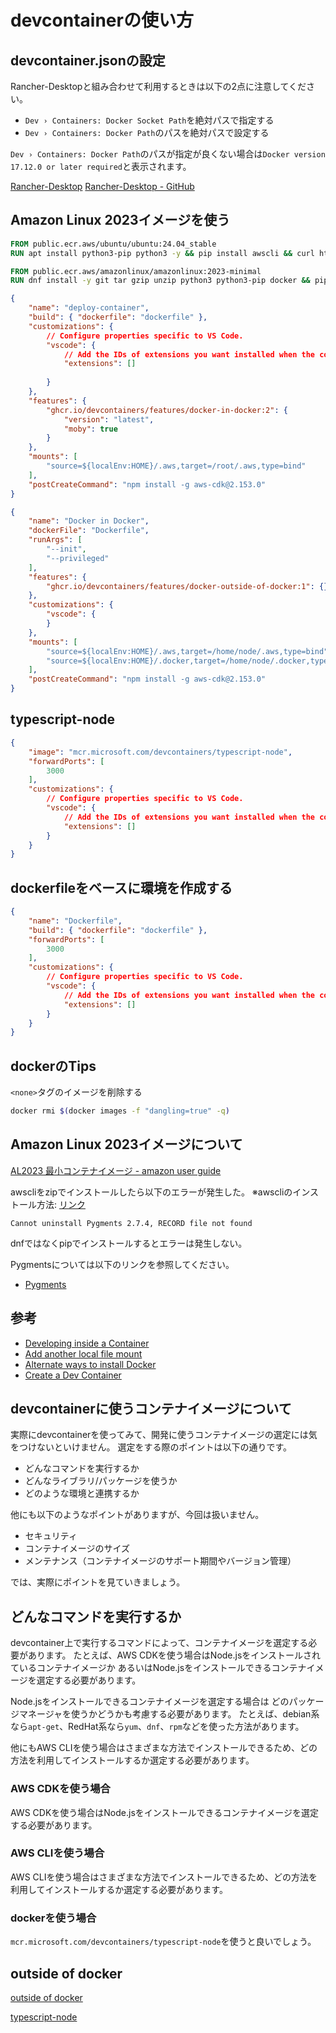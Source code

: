 # devcontainerの使い方

## devcontainer.jsonの設定

Rancher-Desktopと組み合わせて利用するときは以下の2点に注意してください。

- `Dev › Containers: Docker Socket Path`を絶対パスで指定する
- `Dev › Containers: Docker Path`のパスを絶対パスで設定する

`Dev › Containers: Docker Path`のパスが指定が良くない場合は`Docker version 17.12.0 or later required`と表示されます。

[Rancher-Desktop](https://rancherdesktop.io/)
[Rancher-Desktop - GitHub](https://github.com/rancher-sandbox/rancher-desktop)

## Amazon Linux 2023イメージを使う

```dockerfile
FROM public.ecr.aws/ubuntu/ubuntu:24.04_stable
RUN apt install python3-pip python3 -y && pip install awscli && curl https://get.volta.sh | bash && RUN /root/.volta/bin/volta install node@18
```

```dockerfile
FROM public.ecr.aws/amazonlinux/amazonlinux:2023-minimal
RUN dnf install -y git tar gzip unzip python3 python3-pip docker && pip install awscli pip==21.3.1 && pip install --force-reinstall build twine && curl https://get.volta.sh | bash && /root/.volta/bin/volta install node@18
```

```json
{
    "name": "deploy-container",
    "build": { "dockerfile": "dockerfile" },
    "customizations": {
        // Configure properties specific to VS Code.
        "vscode": {
            // Add the IDs of extensions you want installed when the container is created.
            "extensions": []
            
        }
    },
    "features": {
        "ghcr.io/devcontainers/features/docker-in-docker:2": {
            "version": "latest",
            "moby": true
        }
    },
    "mounts": [
        "source=${localEnv:HOME}/.aws,target=/root/.aws,type=bind"
    ],
    "postCreateCommand": "npm install -g aws-cdk@2.153.0"
}
```

```json
{
    "name": "Docker in Docker",
    "dockerFile": "Dockerfile",
    "runArgs": [
        "--init",
        "--privileged"
    ],
    "features": {
        "ghcr.io/devcontainers/features/docker-outside-of-docker:1": {}
    },
    "customizations": {
        "vscode": {
        }
    },
    "mounts": [
        "source=${localEnv:HOME}/.aws,target=/home/node/.aws,type=bind",
        "source=${localEnv:HOME}/.docker,target=/home/node/.docker,type=bind"
    ],
    "postCreateCommand": "npm install -g aws-cdk@2.153.0"
}
```

## typescript-node

```json
{
    "image": "mcr.microsoft.com/devcontainers/typescript-node",
    "forwardPorts": [
        3000
    ],
    "customizations": {
        // Configure properties specific to VS Code.
        "vscode": {
            // Add the IDs of extensions you want installed when the container is created.
            "extensions": []
        }
    }
}
```

## dockerfileをベースに環境を作成する

```json
{
    "name": "Dockerfile",
    "build": { "dockerfile": "dockerfile" },
    "forwardPorts": [
        3000
    ],
    "customizations": {
        // Configure properties specific to VS Code.
        "vscode": {
            // Add the IDs of extensions you want installed when the container is created.
            "extensions": []
        }
    }
}
```

## dockerのTips

`<none>`タグのイメージを削除する

```bash
docker rmi $(docker images -f "dangling=true" -q)
```

## Amazon Linux 2023イメージについて

[AL2023 最小コンテナイメージ - amazon user guide](https://docs.aws.amazon.com/ja_jp/linux/al2023/ug/minimal-container.html)

awscliをzipでインストールしたら以下のエラーが発生した。
※awscliのインストール方法: [リンク](https://docs.aws.amazon.com/cli/latest/userguide/getting-started-install.html)

```text
Cannot uninstall Pygments 2.7.4, RECORD file not found
```

dnfではなくpipでインストールするとエラーは発生しない。

Pygmentsについては以下のリンクを参照してください。

- [Pygments](https://pygments.org/)

## 参考

- [Developing inside a Container](https://code.visualstudio.com/docs/devcontainers/containers#_create-a-devcontainerjson-file)
- [Add another local file mount](https://code.visualstudio.com/remote/advancedcontainers/add-local-file-mount)
- [Alternate ways to install Docker](https://code.visualstudio.com/remote/advancedcontainers/docker-options)
- [Create a Dev Container](https://code.visualstudio.com/docs/devcontainers/create-dev-container)

## devcontainerに使うコンテナイメージについて

実際にdevcontainerを使ってみて、開発に使うコンテナイメージの選定には気をつけないといけません。
選定をする際のポイントは以下の通りです。

- どんなコマンドを実行するか
- どんなライブラリ/パッケージを使うか
- どのような環境と連携するか

他にも以下のようなポイントがありますが、今回は扱いません。

- セキュリティ
- コンテナイメージのサイズ
- メンテナンス（コンテナイメージのサポート期間やバージョン管理）

では、実際にポイントを見ていきましょう。

## どんなコマンドを実行するか

devcontainer上で実行するコマンドによって、コンテナイメージを選定する必要があります。
たとえば、AWS CDKを使う場合はNode.jsをインストールされているコンテナイメージか
あるいはNode.jsをインストールできるコンテナイメージを選定する必要があります。

Node.jsをインストールできるコンテナイメージを選定する場合は
どのパッケージマネージャを使うかどうかも考慮する必要があります。
たとえば、debian系なら`apt-get`、RedHat系なら`yum`、`dnf`、`rpm`などを使った方法があります。

他にもAWS CLIを使う場合はさまざまな方法でインストールできるため、どの方法を利用してインストールするか選定する必要があります。

### AWS CDKを使う場合

AWS CDKを使う場合はNode.jsをインストールできるコンテナイメージを選定する必要があります。

### AWS CLIを使う場合

AWS CLIを使う場合はさまざまな方法でインストールできるため、どの方法を利用してインストールするか選定する必要があります。

### dockerを使う場合

`mcr.microsoft.com/devcontainers/typescript-node`を使うと良いでしょう。

## outside of docker

[outside of docker](https://github.com/devcontainers/features/tree/main/src/docker-outside-of-docker)

[typescript-node](https://mcr.microsoft.com/en-us/product/devcontainers/typescript-node/tags)
